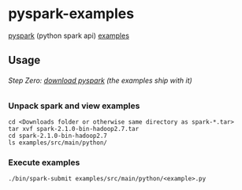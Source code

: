 # pyspark-examples
[pyspark](http://spark.apache.org/docs/0.9.0/python-programming-guide.html) (python spark api) [examples](http://spark.apache.org/examples.html)

## Usage

###### Step Zero: [download pyspark](http://spark.apache.org/downloads.html) (the examples ship with it)

### Unpack spark and view examples

    cd <Downloads folder or otherwise same directory as spark-*.tar>
    tar xvf spark-2.1.0-bin-hadoop2.7.tar
    cd spark-2.1.0-bin-hadoop2.7
    ls examples/src/main/python/

### Execute examples

    ./bin/spark-submit examples/src/main/python/<example>.py 
